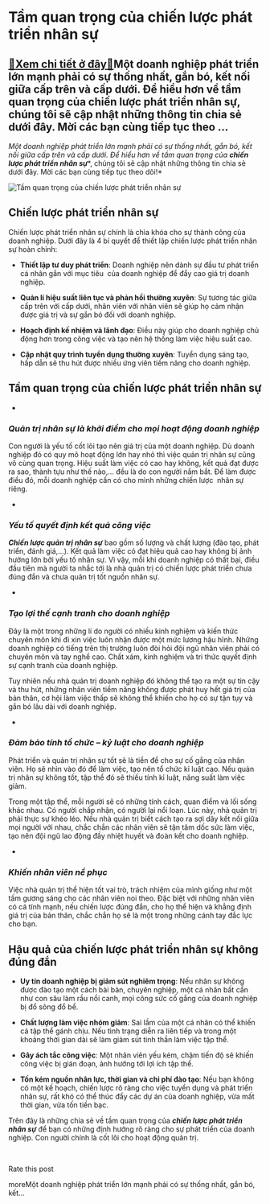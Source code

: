 Tầm quan trọng của chiến lược phát triển nhân sự
================================================

[:gift:Xem chi tiết ở đây:gift:](https://hddtvn.com/tam-quan-trong-cua-chien-luoc-phat-trien-nhan-su/)Một doanh nghiệp phát triển lớn mạnh phải có sự thống nhất, gắn bó, kết nối giữa cấp trên và cấp dưới. Để hiểu hơn về tầm quan trọng của chiến lược phát triển nhân sự, chúng tôi sẽ cập nhật những thông tin chia sẻ dưới đây. Mời các bạn cùng tiếp tục theo …
----------------------------------------------------------------------------------------------------------------------------------------------------------------------------------------------------------------------------------------------------------------

*Một doanh nghiệp phát triển lớn mạnh phải có sự thống nhất, gắn bó, kết nối giữa cấp trên và cấp dưới. Để hiểu hơn về tầm quan trọng của* ***chiến lược phát triển nhân sự****, chúng tôi sẽ cập nhật những thông tin chia sẻ dưới đây. Mời các bạn cùng tiếp tục theo dõi!*


![Tầm quan trọng của chiến lược phát triển nhân sự](https://hddtvn.com/wp-content/uploads/2021/01/human-resources-hr-management-recruitment-employment-headhunting-concept-with-magnifier-wireframe-hand_127544-812.jpg)


Chiến lược phát triển nhân sự
-----------------------------


Chiến lược phát triển nhân sự chính là chìa khóa cho sự thành công của doanh nghiệp. Dưới đây là 4 bí quyết để thiết lập chiến lược phát triển nhân sự hoàn chỉnh:




* **Thiết lập tư duy phát triển**: Doanh nghiệp nên dành sự đầu tư phát triển cá nhân gắn với mục tiêu  của doanh nghiệp để đẩy cao giá trị doanh nghiệp.

* **Quản lí hiệu suất liên tục và phản hồi thường xuyên**: Sự tương tác giữa cấp trên với cấp dưới, nhân viên với nhân viên sẽ giúp họ cảm nhận được giá trị và sự gắn bó đối với doanh nghiệp.

* **Hoạch định kế nhiệm và lãnh đạo**: Điều này giúp cho doanh nghiệp chủ động hơn trong công việc và tạo nên hệ thống làm việc hiệu suất cao.

* **Cập nhật quy trình tuyển dụng thường xuyên**: Tuyển dụng sáng tạo, hấp dẫn sẽ thu hút được nhiều ứng viên tiềm năng cho doanh nghiệp.



Tầm quan trọng của chiến lược phát triển nhân sự
------------------------------------------------




* 
### ***Quản trị nhân sự là khởi điểm cho mọi hoạt động doanh nghiệp***






Con người là yếu tố cốt lõi tạo nên giá trị của một doanh nghiệp. Dù doanh nghiệp đó có quy mô hoạt động lớn hay nhỏ thì việc quản trị nhân sự cũng vô cùng quan trọng. Hiệu suất làm việc có cao hay không, kết quả đạt được ra sao, thành tựu như thế nào,… đều là do con người nắm bắt. Để làm được điều đó, mỗi doanh nghiệp cần có cho mình những chiến lược  nhân sự riêng.




* 
### ***Yếu tố quyết định kết quả công việc***






***Chiến lược quản trị nhân sự*** bao gồm số lượng và chất lượng (đào tạo, phát triển, đánh giá,…). Kết quả làm việc có đạt hiệu quả cao hay không bị ảnh hưởng lớn bởi yếu tố nhân sự. Vì vậy, mỗi khi doanh nghiệp có thất bại, điều đầu tiên mà người ta nhắc tới là nhà quản trị có chiến lược phát triển chưa đúng đắn và chưa quản trị tốt nguồn nhân sự.




* 
### ***Tạo lợi thế cạnh tranh cho doanh nghiệp***






Đây là một trong những lí do người có nhiều kinh nghiệm và kiến thức chuyên môn khi đi xin việc luôn nhận được một mức lương hậu hĩnh. Những doanh nghiệp có tiếng trên thị trường luôn đòi hỏi đội ngũ nhân viên phải có chuyên môn và tay nghề cao. Chất xám, kinh nghiệm và tri thức quyết định sự cạnh tranh của doanh nghiệp.


Tuy nhiên nếu nhà quản trị doanh nghiệp đó không thể tạo ra một sự tin cậy và thu hút, những nhân viên tiềm năng không được phát huy hết giá trị của bản thân, cơ hội làm việc thấp sẽ không thể khiến cho họ có sự tận tụy và gắn bó lâu dài với doanh nghiệp.




* 
### ***Đảm bảo tính tổ chức – kỷ luật cho doanh nghiệp***






Phát triển và quản trị nhân sự tốt sẽ là tiền đề cho sự cố gắng của nhân viên. Họ sẽ nhìn vào đó để làm việc, tạo nên tổ chức kỉ luật cao. Nếu quản trị nhân sự không tốt, tập thể đó sẽ thiếu tính kỉ luật, năng suất làm việc giảm.


Trong một tập thể, mỗi người sẽ có những tính cách, quan điểm và lối sống khác nhau. Có người chấp nhận, có người lại nổi loạn. Lúc này, nhà quản trị phải thực sự khéo léo. Nếu nhà quản trị biết cách tạo ra sợi dây kết nối giữa mọi người với nhau, chắc chắn các nhân viên sẽ tận tâm dốc sức làm việc, tạo nên đội ngũ lao động đầy nhiệt huyết và đoàn kết cho doanh nghiệp.




* 
### ***Khiến nhân viên nể phục***






Việc nhà quản trị thể hiện tốt vai trò, trách nhiệm của mình giống như một tấm gương sáng cho các nhân viên noi theo. Đặc biệt với những nhân viên có cá tính mạnh, nếu chiến lược đúng đắn, cho họ thể hiện và khẳng định giá trị của bản thân, chắc chắn họ sẽ là một trong những cánh tay đắc lực cho bạn.


Hậu quả của chiến lược phát triển nhân sự không đúng đắn
--------------------------------------------------------




* **Uy tín doanh nghiệp bị giảm sút nghiêm trọng**: Nếu nhân sự không được đào tạo một cách bài bản, chuyên nghiệp, một cá nhân bất cẩn như con sâu làm rầu nồi canh, mọi công sức cố gắng của doanh nghiệp bị đổ sông đổ bể.

* **Chất lượng làm việc nhóm giảm**: Sai lầm của một cá nhân có thể khiến cả tập thể gánh chịu. Nếu tình trạng diễn ra liên tiếp và trong một khoảng thời gian dài sẽ làm giảm sút tinh thần làm việc tập thể.

* **Gây ách tắc công việc**: Một nhân viên yếu kém, chậm tiến độ sẽ khiến công việc bị gián đoạn, ảnh hưởng tới lợi ích tập thể.

* **Tốn kém nguồn nhân lực, thời gian và chi phí đào tạo**: Nếu bạn không có một kế hoạch, chiến lược rõ ràng cho việc tuyển dụng và phát triển nhân sự, rất khó có thể thúc đẩy các dự án của doanh nghiệp, vừa mất thời gian, vừa tốn tiền bạc.



Trên đây là những chia sẻ về tầm quan trọng của ***chiến lược phát triển nhân sự*** để bạn có những định hướng rõ ràng cho sự phát triển của doanh nghiệp. Con người chính là cốt lõi cho hoạt động quản trị.


 








































Rate this post


moreMột doanh nghiệp phát triển lớn mạnh phải có sự thống nhất, gắn bó, kết…

